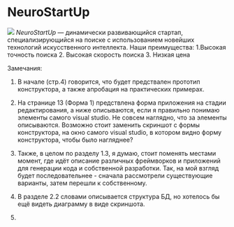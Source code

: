 # NeuroStartUp
![](https://netology-code.github.io/git-homeworks/introduction/assets/logo.png)
*NeuroStartUp* — динамически развивающийся стартап, специализирующийся на поиске с использованием новейших технологий искусственного интеллекта.
Наши преимущества:
1.Высокая точность поиска
2. Высокая скорость поиска
3. Низкая цена



Замечания:

1. В начале (стр.4) говорится, что будет предствален прототип конструктора, а также апробация на практических примерах.

2. На странице 13 (Форма 1) предствлена форма приложения на стадии редактирования, а ниже описываются, если я правильно понимаю элементы самого visual studio. Не совсем наглядно, что за элементы описываются. Возможно стоит заменить скриншот с формы конструктора, на окно самого visual studio, в котором видно форму конструктора, чтобы было нагляднее?

3. Также, в целом по разделу 1.3, я думаю, стоит поменять местами момент, где идёт описание различных фреймворков и приложений для генерации кода и собственной разработки. Так, на мой взгляд будет последовательнее - сначала рассмотрели существующие варианты, затем перешли к собственному.

4. В разделе 2.2 словами описывается структура БД, но хотелось бы ещё видеть диаграмму в виде скриншота.

5. 
